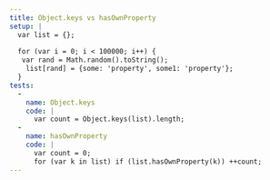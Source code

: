 ```yaml
---
title: Object.keys vs hasOwnProperty
setup: |
  var list = {};
  
  for (var i = 0; i < 100000; i++) {
   var rand = Math.random().toString();
  	list[rand] = {some: 'property', some1: 'property'};
  }
tests:
  -
    name: Object.keys
    code: |
      var count = Object.keys(list).length;
  -
    name: hasOwnProperty
    code: |
      var count = 0;
      for (var k in list) if (list.hasOwnProperty(k)) ++count;
---
```


